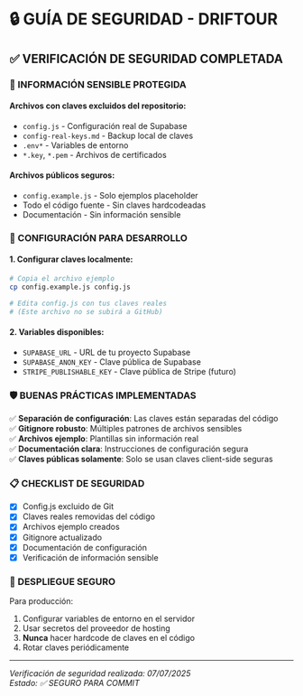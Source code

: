 # 🔒 GUÍA DE SEGURIDAD - DRIFTOUR

## ✅ VERIFICACIÓN DE SEGURIDAD COMPLETADA

### 🚨 INFORMACIÓN SENSIBLE PROTEGIDA

#### Archivos con claves excluidos del repositorio:
- `config.js` - Configuración real de Supabase
- `config-real-keys.md` - Backup local de claves
- `.env*` - Variables de entorno
- `*.key`, `*.pem` - Archivos de certificados

#### Archivos públicos seguros:
- `config.example.js` - Solo ejemplos placeholder
- Todo el código fuente - Sin claves hardcodeadas
- Documentación - Sin información sensible

### 🔐 CONFIGURACIÓN PARA DESARROLLO

#### 1. Configurar claves localmente:
```bash
# Copia el archivo ejemplo
cp config.example.js config.js

# Edita config.js con tus claves reales
# (Este archivo no se subirá a GitHub)
```

#### 2. Variables disponibles:
- `SUPABASE_URL` - URL de tu proyecto Supabase
- `SUPABASE_ANON_KEY` - Clave pública de Supabase
- `STRIPE_PUBLISHABLE_KEY` - Clave pública de Stripe (futuro)

### 🛡️ BUENAS PRÁCTICAS IMPLEMENTADAS

✅ **Separación de configuración**: Las claves están separadas del código  
✅ **Gitignore robusto**: Múltiples patrones de archivos sensibles  
✅ **Archivos ejemplo**: Plantillas sin información real  
✅ **Documentación clara**: Instrucciones de configuración segura  
✅ **Claves públicas solamente**: Solo se usan claves client-side seguras  

### 📋 CHECKLIST DE SEGURIDAD

- [x] Config.js excluido de Git
- [x] Claves reales removidas del código
- [x] Archivos ejemplo creados
- [x] Gitignore actualizado
- [x] Documentación de configuración
- [x] Verificación de información sensible

### 🚀 DESPLIEGUE SEGURO

Para producción:
1. Configurar variables de entorno en el servidor
2. Usar secretos del proveedor de hosting
3. **Nunca** hacer hardcode de claves en el código
4. Rotar claves periódicamente

---
*Verificación de seguridad realizada: 07/07/2025*  
*Estado: ✅ SEGURO PARA COMMIT*
